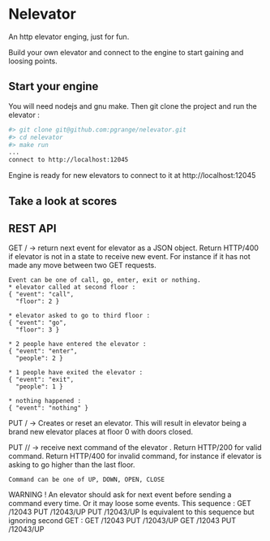 # Nelevator

An http elevator enging, just for fun.

Build your own elevator and connect to the engine to start gaining and loosing points.

## Start your engine

You will need nodejs and gnu make. Then git clone the project and run the elevator :

```bash
#> git clone git@github.com:pgrange/nelevator.git
#> cd nelevator
#> make run
...
connect to http://localhost:12045
```
Engine is ready for new elevators to connect to it at http://localhost:12045

## Take a look at scores

## REST API

 GET /<id>
 -> return next event for elevator <id> as a JSON object.
    Return HTTP/400 if elevator is not in a state to
    receive new event. For instance if it has not made
    any move between two GET requests.

    Event can be one of call, go, enter, exit or nothing.
    * elevator called at second floor :
    { "event": "call",
      "floor": 2 }

    * elevator asked to go to third floor :
    { "event": "go",
      "floor": 3 }

    * 2 people have entered the elevator :
    { "event": "enter",
      "people": 2 }

    * 1 people have exited the elevator :
    { "event": "exit",
      "people": 1 }

    * nothing happened :
    { "event": "nothing" }

 PUT /<id>
 -> Creates or reset an elevator. This will result
    in elevator <id> being a brand new elevator
    places at floor 0 with doors closed.

 PUT /<id>/<command>
 -> receive next command of the elevator <id>.
    Return HTTP/200 for valid command.
    Return HTTP/400 for invalid command, for instance if
    elevator is asking to go higher than the last floor.

    Command can be one of UP, DOWN, OPEN, CLOSE

 WARNING ! An elevator should ask for next event before
 sending a command every time. Or it may loose some events.
 This sequence :
 GET /12043
 PUT /12043/UP
 PUT /12043/UP
 Is equivalent to this sequence but ignoring second GET :
 GET /12043
 PUT /12043/UP
 GET /12043
 PUT /12043/UP
